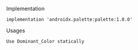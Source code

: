  Implementation 
 
    implementation 'androidx.palette:palette:1.0.0'
 
Usages

    Use Dominant_Color statically 
